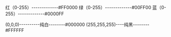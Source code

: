 红（0-255）-------------#FF0000
绿（0-255）-------------#00FF00
蓝（0-255）-------------#0000FF

(0,0,0)----------纯白--------#000000
(255,255,255)----纯黑--------#FFFFFF